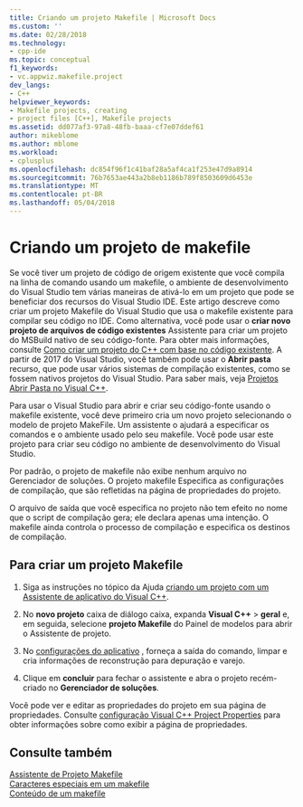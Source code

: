 ```yaml
---
title: Criando um projeto Makefile | Microsoft Docs
ms.custom: ''
ms.date: 02/28/2018
ms.technology:
- cpp-ide
ms.topic: conceptual
f1_keywords:
- vc.appwiz.makefile.project
dev_langs:
- C++
helpviewer_keywords:
- Makefile projects, creating
- project files [C++], Makefile projects
ms.assetid: dd077af3-97a8-48fb-baaa-cf7e07ddef61
author: mikeblome
ms.author: mblome
ms.workload:
- cplusplus
ms.openlocfilehash: dc854f96f1c41baf28a5af4ca1f253e47d9a8914
ms.sourcegitcommit: 76b7653ae443a2b8eb1186b789f8503609d6453e
ms.translationtype: MT
ms.contentlocale: pt-BR
ms.lasthandoff: 05/04/2018
---
```

# <a name="creating-a-makefile-project"></a>Criando um projeto de makefile

Se você tiver um projeto de código de origem existente que você compila na linha de comando usando um makefile, o ambiente de desenvolvimento do Visual Studio tem várias maneiras de ativá-lo em um projeto que pode se beneficiar dos recursos do Visual Studio IDE. Este artigo descreve como criar um projeto Makefile do Visual Studio que usa o makefile existente para compilar seu código no IDE. Como alternativa, você pode usar o **criar novo projeto de arquivos de código existentes** Assistente para criar um projeto do MSBuild nativo de seu código-fonte. Para obter mais informações, consulte [Como criar um projeto do C++ com base no código existente](how-to-create-a-cpp-project-from-existing-code.md). A partir de 2017 do Visual Studio, você também pode usar o **Abrir pasta** recurso, que pode usar vários sistemas de compilação existentes, como se fossem nativos projetos do Visual Studio. Para saber mais, veja [Projetos Abrir Pasta no Visual C++](non-msbuild-projects.md).

Para usar o Visual Studio para abrir e criar seu código-fonte usando o makefile existente, você deve primeiro cria um novo projeto selecionando o modelo de projeto MakeFile. Um assistente o ajudará a especificar os comandos e o ambiente usado pelo seu makefile. Você pode usar este projeto para criar seu código no ambiente de desenvolvimento do Visual Studio.

Por padrão, o projeto de makefile não exibe nenhum arquivo no Gerenciador de soluções. O projeto makefile Especifica as configurações de compilação, que são refletidas na página de propriedades do projeto.

O arquivo de saída que você especifica no projeto não tem efeito no nome que o script de compilação gera; ele declara apenas uma intenção. O makefile ainda controla o processo de compilação e especifica os destinos de compilação.

## <a name="to-create-a-makefile-project"></a>Para criar um projeto Makefile

1. Siga as instruções no tópico da Ajuda [criando um projeto com um Assistente de aplicativo do Visual C++](../ide/creating-desktop-projects-by-using-application-wizards.md).

1. No **novo projeto** caixa de diálogo caixa, expanda **Visual C++** > **geral** e, em seguida, selecione **projeto Makefile** do Painel de modelos para abrir o Assistente de projeto.

1. No [configurações do aplicativo](../ide/application-settings-makefile-project-wizard.md) , forneça a saída do comando, limpar e cria informações de reconstrução para depuração e varejo.

1. Clique em **concluir** para fechar o assistente e abra o projeto recém-criado no **Gerenciador de soluções**.

Você pode ver e editar as propriedades do projeto em sua página de propriedades. Consulte [configuração Visual C++ Project Properties](../ide/working-with-project-properties.md) para obter informações sobre como exibir a página de propriedades.

## <a name="see-also"></a>Consulte também

[Assistente de Projeto Makefile](../ide/makefile-project-wizard.md)<br/>
[Caracteres especiais em um makefile](../build/special-characters-in-a-makefile.md)<br/>
[Conteúdo de um makefile](../build/contents-of-a-makefile.md)<br/>
